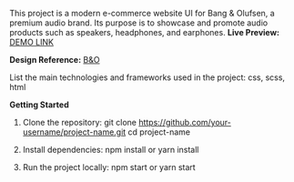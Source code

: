 This project is a modern e-commerce website UI for Bang & Olufsen, a premium audio brand. Its purpose is to showcase and promote audio products such as speakers, headphones, and earphones. 
**Live Preview:** [DEMO LINK](https://anastasia22422.github.io/Landing-Page/)

**Design Reference:** [B&O](https://www.figma.com/file/DtkQmQ797hk0nI4KfMi2Uq/BOSE-New-Version?type=design&node-id=6817-212&t=ZTV6Gl8NzaWkJ4FK-0) 

List the main technologies and frameworks used in the project: css, scss, html

**Getting Started**
1. Clone the repository:
git clone https://github.com/your-username/project-name.git
cd project-name

3. Install dependencies:
npm install or yarn install

4. Run the project locally:
npm start or yarn start
